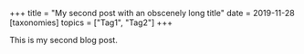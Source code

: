 +++
title = "My second post with an obscenely long title"
date = 2019-11-28
[taxonomies]
topics = ["Tag1", "Tag2"]
+++

This is my second blog post.

